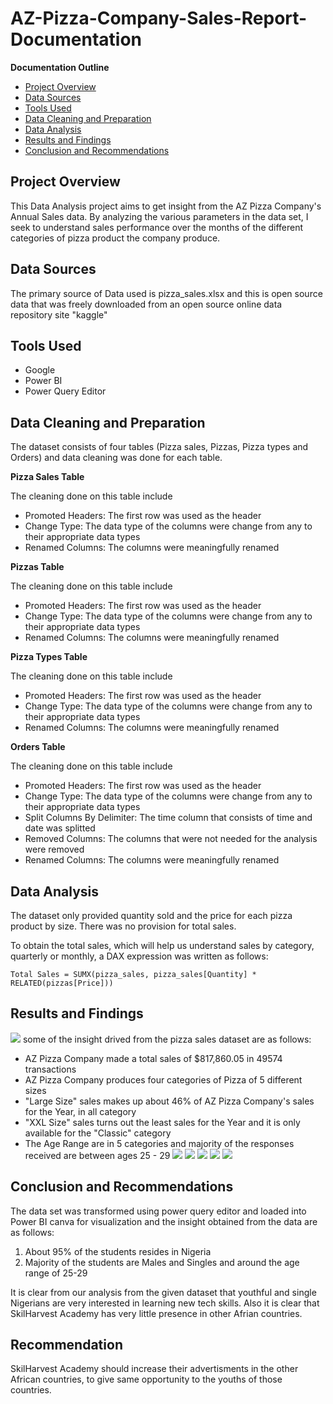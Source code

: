 # AZ-Pizza-Company-Sales-Report-Documentation

**Documentation Outline**
- [Project Overview](#project-overview)
- [Data Sources](#data-sources)
- [Tools Used](#tools-used)
- [Data Cleaning and Preparation](#data-cleaning-and-preparation)
- [Data Analysis](#data-analysis)
- [Results and Findings](#results-and-findings)
- [Conclusion and Recommendations](#conclusion-and-recommendations)

## Project Overview
This Data Analysis project aims to get insight from the AZ Pizza Company's Annual Sales data. By analyzing the various parameters in the data set,
I seek to understand sales performance over the months of the different categories of pizza product the company produce. 

## Data Sources
The primary source of Data used is pizza_sales.xlsx and this is open source data that was freely downloaded from an open source online data repository site "kaggle"

## Tools Used
- Google
- Power BI
- Power Query Editor

## Data Cleaning and Preparation
The dataset consists of four tables (Pizza sales, Pizzas, Pizza types and Orders) and data cleaning was done for each table.

**Pizza Sales Table**

The cleaning done on this table include
- Promoted Headers: The first row was used as the header
- Change Type: The data type of the columns were change from any to their appropriate data types
- Renamed Columns: The columns were meaningfully renamed

**Pizzas Table**

The cleaning done on this table include
- Promoted Headers: The first row was used as the header
- Change Type: The data type of the columns were change from any to their appropriate data types
- Renamed Columns: The columns were meaningfully renamed

**Pizza Types Table**

The cleaning done on this table include
- Promoted Headers: The first row was used as the header
- Change Type: The data type of the columns were change from any to their appropriate data types
- Renamed Columns: The columns were meaningfully renamed

**Orders Table**

The cleaning done on this table include
- Promoted Headers: The first row was used as the header
- Change Type: The data type of the columns were change from any to their appropriate data types
- Split Columns By Delimiter: The time column that consists of time and date was splitted
- Removed Columns: The columns that were not needed for the analysis were removed  
- Renamed Columns: The columns were meaningfully renamed

## Data Analysis

The dataset only provided quantity sold and the price for each pizza product by size. There was no provision for total sales.

To obtain the total sales, which will help us understand sales by category, quarterly or monthly,
a DAX expression was written as follows:
```
Total Sales = SUMX(pizza_sales, pizza_sales[Quantity] * RELATED(pizzas[Price]))
```

## Results and Findings
![](Data-insight-1.png)
some of the insight drived from the pizza sales dataset are as follows:
- AZ Pizza Company made a total sales of $817,860.05 in 49574 transactions
- AZ Pizza Company produces four categories of Pizza of 5 different sizes
- "Large Size" sales makes up about 46% of AZ Pizza Company's sales for the Year, in all category
- "XXL Size" sales turns out the least sales for the Year and it is only available for the "Classic" category
- The Age Range are in 5 categories and majority of the responses received are between ages 25 - 29
![](Data-insight-2.png)
![](Data-insight-3.png)
![](Data-insight-4.png)
![](Data-insight-5.png)
![](Data-insight-6.png)

## Conclusion and Recommendations
The data set was transformed using power query editor and loaded into Power BI canva for visualization
and the insight obtained from the data are as follows:
1. About 95% of the students resides in Nigeria
2. Majority of the students are Males and Singles and around the age range of 25-29

It is clear from our analysis from the given dataset that youthful and single Nigerians are very interested in learning new tech skills.
Also it is clear that SkilHarvest Academy has very little presence in other Afrian countries.

## Recommendation
SkilHarvest Academy should increase their advertisments in the other African countries, to give same opportunity to the youths of those countries.
